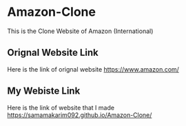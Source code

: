 # Amazon-Clone
 This is the Clone Website of Amazon (International)

 ## Orignal Website Link
 Here is the link of orignal website 
 https://www.amazon.com/

## My Webiste Link
Here is the link of website that I made
https://samamakarim092.github.io/Amazon-Clone/


